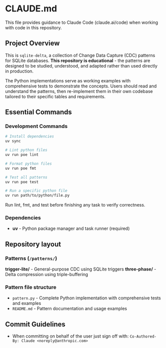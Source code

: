 # CLAUDE.md

This file provides guidance to Claude Code (claude.ai/code) when working with code in this repository.

## Project Overview

This is `sqlite-delta`, a collection of Change Data Capture (CDC) patterns for SQLite databases. **This repository is educational** - the patterns are designed to be studied, understood, and adapted rather than used directly in production.

The Python implementations serve as working examples with comprehensive tests to demonstrate the concepts. Users should read and understand the patterns, then re-implement them in their own codebase tailored to their specific tables and requirements.

## Essential Commands

### Development Commands

```bash
# Install dependencies
uv sync

# Lint python files
uv run poe lint

# Format python files
uv run poe fmt

# Test all patterns
uv run poe test

# Run a specific python file
uv run path/to/python/file.py
```

Run lint, fmt, and test before finishing any task to verify correctness.

### Dependencies

- **uv** - Python package manager and task runner (required)

## Repository layout

### Patterns (`/patterns/`)

**trigger-lite/** - General-purpose CDC using SQLite triggers
**three-phase/** - Delta compression using triple-buffering

### Pattern file structure

- `pattern.py` - Complete Python implementation with comprehensive tests and examples
- `README.md` - Pattern documentation and usage examples

## Commit Guidelines

- When committing on behalf of the user just sign off with: `Co-Authored-By: Claude <noreply@anthropic.com>`
